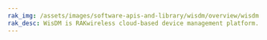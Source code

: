 ```yaml
---
rak_img: /assets/images/software-apis-and-library/wisdm/overview/wisdm.png
rak_desc: WisDM is RAKwireless cloud-based device management platform. It is designed to help you optimize the ways of controlling your gateways. This manual explains in detail the functionalities and configurations of WisDM.
---
```


<rk-redirect to="/Product-Categories/Software-APIs-and-Libraries/WisDM/Overview/" />
